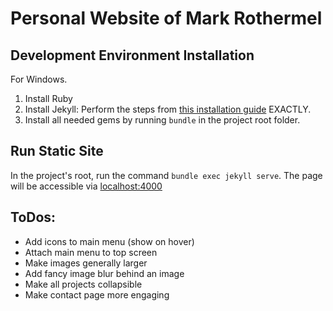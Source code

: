 # Personal Website of Mark Rothermel

## Development Environment Installation
For Windows.
1. Install Ruby
2. Install Jekyll: Perform the steps from [this installation guide](https://jekyllrb.com/docs/installation/windows/) EXACTLY.
3. Install all needed gems by running `bundle` in the project root folder.

## Run Static Site
In the project's root, run the command `bundle exec jekyll serve`. The page will be accessible via [localhost:4000](http://localhost:4000)

## ToDos:
* Add icons to main menu (show on hover)
* Attach main menu to top screen
* Make images generally larger
* Add fancy image blur behind an image
* Make all projects collapsible
* Make contact page more engaging
